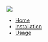 ![](http://i.imgur.com/NQr8g36.png)

- [Home](/)
- [Installation](installation.md)
- [Usage](usage.md)
